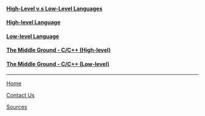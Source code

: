 

#### [High-Level v.s Low-Level Languages](https://github.com/95evankang/Group-Project/wiki/High-Level-v.s.-Low-Level-Languages)
#### [High-level Language](https://github.com/95evankang/Group-Project/wiki/High-Level-Language)
#### [Low-level Language](https://github.com/95evankang/Group-Project/wiki/Low-Level-Language)
#### [The Middle Ground  - C/C++ (High-level) ](https://github.com/95evankang/Group-Project/wiki/The-Middle-Ground----C-C---(High-level))
#### [The Middle Ground  - C/C++ (Low-level)](https://github.com/95evankang/Group-Project/wiki/The-Middle-Ground----C-C---(Low-level))

***

[Home](https://github.com/95evankang/Group-Project/wiki)

[Contact Us](https://github.com/95evankang/Group-Project/wiki/Contact-us)

[Sources](https://github.com/95evankang/Group-Project/wiki/Resources)


